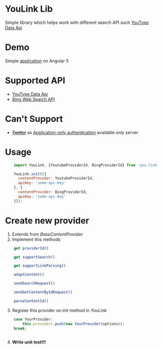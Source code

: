 # YouLink Lib

Simple library which helps work with different search API such [YouType Data Api](https://developers.google.com/youtube/v3/docs/)

# Demo

Simple [application](https://you-link-app.herokuapp.com/) on Angular 5 

# Supported API

* [YouType Data Api](https://developers.google.com/youtube/v3/docs/)
* [Bing Web Search API](https://docs.microsoft.com/en-us/rest/api/cognitiveservices/bing-web-api-v7-reference)

# Can't Support

* [~~Twitter~~](https://developer.twitter.com/en/docs/tweets/search/api-reference/get-search-tweets) 
as [Application-only authentication](https://developer.twitter.com/en/docs/basics/authentication/overview/application-only) available only server

# Usage

```javascript
    import YouLink, {YoutubeProviderId, BingProviderId} from 'you-link';

    YouLink.init([{
      contentProvider: YoutubeProviderId,
      apiKey: 'some-api-key'
    }, {
      contentProvider: BingProviderId,
      apiKey: 'some-api-key'
    }]);
```

# Create new provider

1. Extends from *BaseContentProvider*
2. Implement this methods 
```javascript
    get providerId()

    get supportSearch()

    get supportLinkParsing()

    adaptContent()

    sendSearchRequest()

    sendGetContentByIdRequest()

    parseContentId()
```
3. Register this provider on *init* method in *YouLink*
```javascript
    case YourProvider:
        this.providers.push(new YourProvider(options));
    break;
   
```
4. **Write unit test!!!**